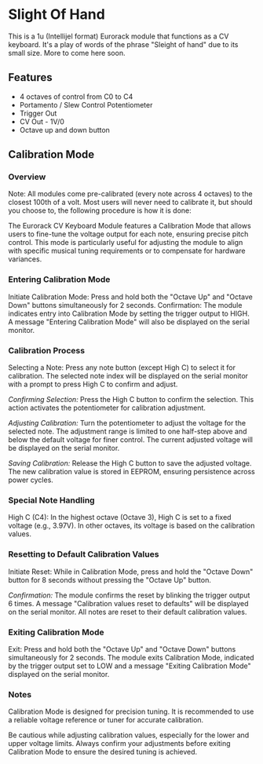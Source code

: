 <H1>Slight Of Hand</H1>
<P>This is a 1u (Intellijel format) Eurorack module that functions as a CV keyboard. It's a play of words of the phrase "Sleight of hand" due to its small size.  More to come here soon.</P>
<h2>Features</H2>
  <ul>
  <li>4 octaves of control from C0 to C4</li>
  <li>Portamento / Slew Control Potentiometer</li>
  <li>Trigger Out</li>
  <li>CV Out - 1V/0</li>
  <li>Octave up and down button</li>
  </ul>


<H2>Calibration Mode</H2>
<h3>Overview</h3>
<p>Note: All modules come pre-calibrated (every note across 4 octaves)  to the closest 100th of a volt. Most users will never need to calibrate it, but should you choose to, the following procedure is how it is done:</p>

<p>The Eurorack CV Keyboard Module features a Calibration Mode that allows users to fine-tune the voltage output for each note, ensuring precise pitch control. This mode is particularly useful for adjusting the module to align with specific musical tuning requirements or to compensate for hardware variances.</p>

<h3>Entering Calibration Mode</h3>
<P>Initiate Calibration Mode: Press and hold both the "Octave Up" and "Octave Down" buttons simultaneously for 2 seconds.
Confirmation: The module indicates entry into Calibration Mode by setting the trigger output to HIGH. A message "Entering Calibration Mode" will also be displayed on the serial monitor.</P>

<H3>Calibration Process</H3>
<p>Selecting a Note: Press any note button (except High C) to select it for calibration. The selected note index will be displayed on the serial monitor with a prompt to press High C to confirm and adjust.</p>

<em>Confirming Selection:</em> Press the High C button to confirm the selection. This action activates the potentiometer for calibration adjustment.

<em>Adjusting Calibration:</em> Turn the potentiometer to adjust the voltage for the selected note. The adjustment range is limited to one half-step above and below the default voltage for finer control. The current adjusted voltage will be displayed on the serial monitor.

<em>Saving Calibration:</em> Release the High C button to save the adjusted voltage. The new calibration value is stored in EEPROM, ensuring persistence across power cycles.

<h3>Special Note Handling</h3>
High C (C4): In the highest octave (Octave 3), High C is set to a fixed voltage (e.g., 3.97V). In other octaves, its voltage is based on the calibration values.

<h3>Resetting to Default Calibration Values</h3>
Initiate Reset: While in Calibration Mode, press and hold the "Octave Down" button for 8 seconds without pressing the "Octave Up" button.

<em>Confirmation:</em> The module confirms the reset by blinking the trigger output 6 times. A message "Calibration values reset to defaults" will be displayed on the serial monitor. All notes are reset to their default calibration values.

<h3>Exiting Calibration Mode</h3>
<em></em>Exit:</em> Press and hold both the "Octave Up" and "Octave Down" buttons simultaneously for 2 seconds. The module exits Calibration Mode, indicated by the trigger output set to LOW and a message "Exiting Calibration Mode" displayed on the serial monitor.

<h3>Notes</h3>
<p>Calibration Mode is designed for precision tuning. It is recommended to use a reliable voltage reference or tuner for accurate calibration.</p>
<p>Be cautious while adjusting calibration values, especially for the lower and upper voltage limits.
Always confirm your adjustments before exiting Calibration Mode to ensure the
desired tuning is achieved.</p>
